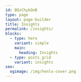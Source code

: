 ```yaml
---
id: BQzChykQnB
type: page
layout: page-builder
title: Insights
permalink: /insights/
blocks:
  - type: hero
    variant: simple
    main:
      heading: Insights
  - type: posts_grid
    variant: insights
seo:
  ogimage: /img/henlo-cover.png
---
```


